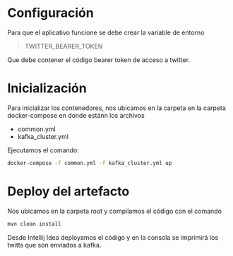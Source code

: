 # Configuración 
Para que el aplicativo funcione se debe crear la variable de entorno 

> TWITTER_BEARER_TOKEN

Que debe contener el código bearer token de acceso a twitter. 

# Inicialización
Para  inicializar los contenedores, nos ubicamos en la carpeta en la carpeta docker-compose en donde estánn los archivos 
- common.yml 
- kafka_cluster.yml 
 
Ejecutamos el comando:

```bash
docker-compose -f common.yml -f kafka_cluster.yml up
```

# Deploy del artefacto
Nos ubicamos en la carpeta root y compilamos el código con el comando 
```bash
mvn clean install
```

Desde Intellij Idea deployamos el código y en la consola se imprimirá los twitts que son enviados a kafka. 
